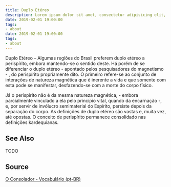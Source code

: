 ```yaml
---
title: Duplo Etéreo
description: Lorem ipsum dolor sit amet, consectetur adipisicing elit, sed do eiusmod tempor incididunt ut labore et dolore magna aliqua.  TODO
date: 2019-02-01 19:00:00
tags:
- about
date: 2019-02-01 19:00:00
tags: 
- about
---
```


Duplo Etéreo – Algumas regiões do Brasil preferem duplo etéreo a perispírito, embora mantendo-se o sentido deste. Há porém de se diferenciar o duplo etéreo - apontado pelos pesquisadores do magnetismo - , do perispírito propriamente dito. O primeiro refere-se ao conjunto de interações de natureza magnética que é inerente a vida e que somente com esta pode se manifestar, desfazendo-se com a morte do corpo físico.

Já o perispírito não é da mesma natureza magnética, - embora parcialmente vinculado a ela pelo princípio vital, quando da encarnação -, e, por servir de invólucro semimaterial do Espírito, persiste depois da separação do corpo. As definições de duplo etéreo são vastas e, muita vez, até opostas. O conceito de perispírito permanece consolidado nas definições kardequianas.

## See Also
TODO

## Source
[O Consolador - Vocabulário (pt-BR)](http://www.oconsolador.com.br/linkfixo/vocabulario/principal.html)


